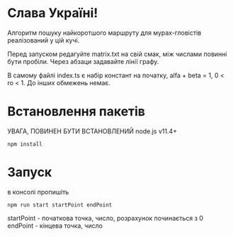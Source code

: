 # Слава Україні!

Алгоритм пошуку найкоротшого маршруту для мурах-гловістів реалізований у цій кучі.

Перед запуском редагуйте matrix.txt на свій смак, між числами повинні бути пробіли. Через абзаци задавайте лінії графу.

В самому файлі index.ts є набір констант на початку, alfa + beta = 1, 0 < ro < 1. До інших обмежень немає.

# Встановлення пакетів
УВАГА, ПОВИНЕН БУТИ ВСТАНОВЛЕНИЙ node.js v11.4+

`npm install`

# Запуск

в консолі пропишіть 

`npm run start startPoint endPoint `

startPoint - початкова точка, число, розрахунок починається з 0
endPoint - кінцева точка, число
